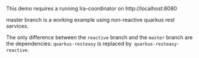 This demo requires a running lra-coordinator on http://localhost:8080

master branch is a working example using non-reactive 
quarkus rest services.

The only difference between the `reactive` branch and the 
`master` branch are the dependencies: `quarkus-resteasy` is
replaced by` quarkus-resteasy-reactive`.

